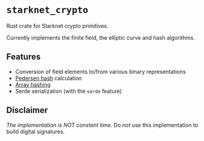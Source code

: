 # `starknet_crypto`

Rust crate for Starknet crypto primitives.

Currently implements the finite field, the elliptic curve and hash algorithms.

## Features

- Conversion of field elements to/from various binary representations
- [Pedersen hash](https://docs.starknet.io/documentation/develop/Hashing/hash-functions/#definition) calculation
- [Array hashing](https://docs.starknet.io/documentation/develop/Hashing/hash-functions/#array_hashing)
- Serde serialization (with the `serde` feature)

## Disclaimer

_The implementation is NOT constant time._ Do _not_ use this implementation to build digital signatures.
